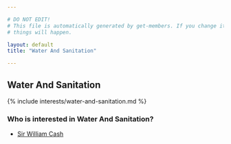 ```yaml
---

# DO NOT EDIT!
# This file is automatically generated by get-members. If you change it, bad
# things will happen.

layout: default
title: "Water And Sanitation"

---
```


## Water And Sanitation

{% include interests/water-and-sanitation.md %}

### Who is interested in Water And Sanitation?


* [Sir William Cash](/members/sir-william-cash.html)
